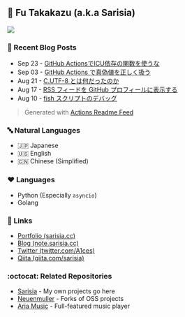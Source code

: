 ## :ramen: Fu Takakazu (a.k.a Sarisia)

[![](https://github-readme-stats.vercel.app/api?username=sarisia&count_private=true&show_icons=true&bg_color=30,e55d87,5fc3e4&title_color=ffffff&icon_color=ffffff&text_color=ffffff)](https://github.com/anuraghazra/github-readme-stats)

### :memo: Recent Blog Posts

<!-- feed start -->
- Sep 23 - [GitHub ActionsでICU依存の関数を使うな](https://note.sarisia.cc/entry/github-actions-icu/)
- Sep 03 - [GitHub Actions で真偽値を正しく扱う](https://note.sarisia.cc/entry/boolean-in-github-actions/)
- Aug 21 - [C.UTF-8 とは何だったのか](https://note.sarisia.cc/entry/what-is-c-utf8/)
- Aug 17 - [RSS フィードを GitHub プロフィールに表示する](https://note.sarisia.cc/entry/actions-readme-feed/)
- Aug 10 - [fish スクリプトのデバッグ](https://note.sarisia.cc/entry/debugging-fish-script/)
<!-- feed end -->

> Generated with [Actions Readme Feed](https://github.com/marketplace/actions/actions-readme-feed)

### :abc: Natural Languages

- :jp: Japanese
- :us: English
- :cn: Chinese (Simplified)

### :heart: Languages

- Python (Especially `asyncio`)
- Golang

### :link: Links

- [Portfolio (sarisia.cc)](https://sarisia.cc/)
- [Blog (note.sarisia.cc)](https://note.sarisia.cc/)
- [Twitter (twitter.com/A1ces)](https://twitter.com/A1ces)
- [Qiita (qiita.com/sarisia)](https://qiita.com/sarisia)

### :octocat: Related Repositories

- [Sarisia](https://github.com/sarisia?tab=repositories) - My own projects go here
- [Neuenmuller](https://github.com/neuenmuller) - Forks of OSS projects
- [Aria Music](https://github.com/aria-music) - Full-featured music player
